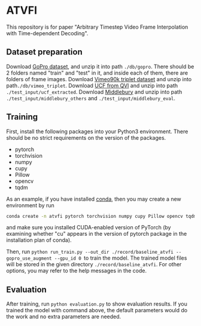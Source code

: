 # ATVFI
This repository is for paper "Arbitrary Timestep Video Frame Interpolation with Time-dependent Decoding".

## Dataset preparation

Download [GoPro dataset](https://seungjunnah.github.io/Datasets/gopro), and unzip it into path `./db/gopro`.
There should be 2 folders named "train" and "test" in it, and inside each of them, there are folders of frame images.
Download [Vimeo90k triplet dataset](http://toflow.csail.mit.edu/) and unzip into path`./db/vimeo_triplet`.
Download [UCF from QVI](https://github.com/xuxy09/QVI) and unzip into path `./test_input/ucf_extracted`.
Download [Middlebury](https://vision.middlebury.edu/flow/data/) and unzip into path `./test_input/middlebury_others` and `./test_input/middlebury_eval`.

## Training

First, install the following packages into your Python3 environment. There should be no strict requirements on the version of the packages.
- pytorch
- torchvision
- numpy
- cupy
- Pillow
- opencv
- tqdm

As an example, if you have installed [conda](https://conda.io), then you may create a new environment by run
```bash
conda create -n atvfi pytorch torchvision numpy cupy Pillow opencv tqdm -c conda-forge
```
and make sure you installed CUDA-enabled version of PyTorch (by examining whether "cu" appears in the version of pytorch package
in the installation plan of conda).

Then, run `python run_train.py --out_dir ./record/baseline_atvfi --gopro_use_augment --gpu_id 0 `to train the model.
The trained model files will be stored in the given directory `./record/baseline_atvfi`.
For other options, you may refer to the help messages in the code.

## Evaluation

After training, run `python evaluation.py` to show evaluation results. If you trained the model with command above, 
the default parameters would do the work and no extra parameters are needed.
